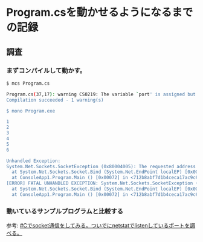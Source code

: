 # Program.csを動かせるようになるまでの記録

## 調査

### まずコンパイルして動かす。

```sh
$ mcs Program.cs

Program.cs(37,17): warning CS0219: The variable `port' is assigned but its value is never used
Compilation succeeded - 1 warning(s)

$ mono Program.exe

1
2
3
4
5
6

Unhandled Exception:
System.Net.Sockets.SocketException (0x80004005): The requested address is not valid in this context
  at System.Net.Sockets.Socket.Bind (System.Net.EndPoint localEP) [0x00043] in <dfffed4750cb49c8ab16f18fc177a88e>:0 
  at ConsoleApp1.Program.Main () [0x00072] in <712b8abf7d1b4ceca17ac9c69535e7df>:0 
[ERROR] FATAL UNHANDLED EXCEPTION: System.Net.Sockets.SocketException (0x80004005): The requested address is not valid in this context
  at System.Net.Sockets.Socket.Bind (System.Net.EndPoint localEP) [0x00043] in <dfffed4750cb49c8ab16f18fc177a88e>:0 
  at ConsoleApp1.Program.Main () [0x00072] in <712b8abf7d1b4ceca17ac9c69535e7df>:0 
```

### 動いているサンプルプログラムと比較する

参考: [#Cでsocket通信をしてみる。ついでにnetstatでlistenしているポートを調べる。](http://karoten512.hatenablog.com/entry/2018/03/21/234156)

